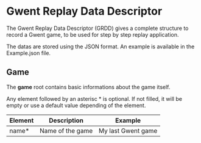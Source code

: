 # Gwent Replay Data Descriptor

The Gwent Replay Data Descriptor (GRDD) gives a complete structure to record a Gwent game, to be used for step by step replay application.

The datas are stored using the JSON format. An example is available in the Example.json file.


## Game
The **game** root contains basic informations about the game itself.

Any element followed by an asterisc * is optional. If not filled, it will be empty or use a default value depending of the element.

Element | Description | Example
--------|-------------|--------
name* | Name of the game | My last Gwent game
